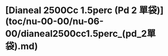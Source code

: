 # \[Dianeal 2500Cc 1.5perc  \(Pd 2 單袋\)\]\(toc/nu-00-00/nu-06-00/dianeal2500cc1.5perc\_\(pd\_2單袋\).md\)

